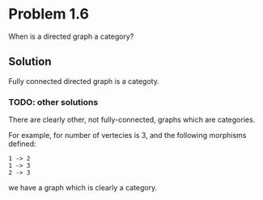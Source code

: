 # Problem 1.6

When is a directed graph a category?


## Solution

Fully connected directed graph is a categoty.

### TODO: other solutions

There are clearly other, not fully-connected, graphs which are categories.

For example, for number of vertecies is 3, and the following morphisms defined:

```
1 -> 2
1 -> 3
2 -> 3
```

we have a graph which is clearly a category.